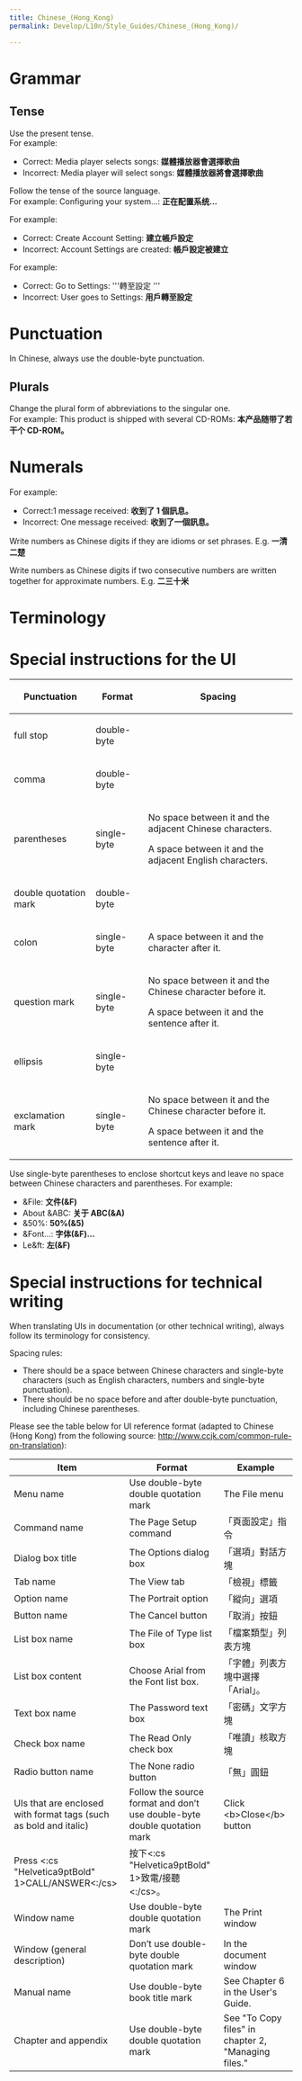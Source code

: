 ```yaml
---
title: Chinese_(Hong_Kong)
permalink: Develop/L10n/Style_Guides/Chinese_(Hong_Kong)/

---
```


# Grammar

## Tense

Use the present tense.  
For example:

  - Correct: Media player selects songs: **媒體播放器會選擇歌曲**
  - Incorrect: Media player will select songs: **媒體播放器將會選擇歌曲**

Follow the tense of the source language.  
For example: Configuring your system...: **正在配置系统...**

For example:

  - Correct: Create Account Setting: **建立帳戶設定**
  - Incorrect: Account Settings are created: **帳戶設定被建立**

For example:

  - Correct: Go to Settings: '''轉至設定 '''
  - Incorrect: User goes to Settings: **用戶轉至設定**

# Punctuation

In Chinese, always use the double-byte punctuation.

## Plurals

Change the plural form of abbreviations to the singular one.  
For example: This product is shipped with several CD-ROMs: **本产品随带了若干个
CD-ROM。**

# Numerals

For example:

  - Correct:1 message received: **收到了 1 個訊息。**
  - Incorrect: One message received: **收到了一個訊息。**

Write numbers as Chinese digits if they are idioms or set phrases. E.g.
**一清二楚**

Write numbers as Chinese digits if two consecutive numbers are written
together for approximate numbers. E.g. **二三十米**

# Terminology

# Special instructions for the UI

<table>
<thead>
<tr class="header">
<th><p>Punctuation</p></th>
<th><p>Format</p></th>
<th><p>Spacing</p></th>
</tr>
</thead>
<tbody>
<tr class="odd">
<td><p>full stop</p></td>
<td><p>double-byte</p></td>
<td></td>
</tr>
<tr class="even">
<td><p>comma</p></td>
<td><p>double-byte</p></td>
<td></td>
</tr>
<tr class="odd">
<td><p>parentheses</p></td>
<td><p>single-byte</p></td>
<td><p>No space between it and the adjacent Chinese characters.</p>
<p>A space between it and the adjacent English characters.</p></td>
</tr>
<tr class="even">
<td><p>double quotation mark</p></td>
<td><p>double-byte</p></td>
<td></td>
</tr>
<tr class="odd">
<td><p>colon</p></td>
<td><p>single-byte</p></td>
<td><p>A space between it and the character after it.</p></td>
</tr>
<tr class="even">
<td><p>question mark</p></td>
<td><p>single-byte</p></td>
<td><p>No space between it and the Chinese character before it.</p>
<p>A space between it and the sentence after it.</p></td>
</tr>
<tr class="odd">
<td><p>ellipsis</p></td>
<td><p>single-byte</p></td>
<td></td>
</tr>
<tr class="even">
<td><p>exclamation mark</p></td>
<td><p>single-byte</p></td>
<td><p>No space between it and the Chinese character before it.</p>
<p>A space between it and the sentence after it.</p></td>
</tr>
</tbody>
</table>

Use single-byte parentheses to enclose shortcut keys and leave no space
between Chinese characters and parentheses. For example:

  - \&File: **文件(\&F)**
  - About \&ABC: **关于 ABC(\&A)**
  - &50%: **50%(&5)**
  - \&Font…: **字体(\&F)…**
  - Le\&ft: **左(\&F)**

# Special instructions for technical writing

When translating UIs in documentation (or other technical writing),
always follow its terminology for consistency.

Spacing rules:

  - There should be a space between Chinese characters and single-byte
    characters (such as English characters, numbers and single-byte
    punctuation).
  - There should be no space before and after double-byte punctuation,
    including Chinese parentheses.

Please see the table below for UI reference format (adapted to Chinese
(Hong Kong) from the following source:
<http://www.ccjk.com/common-rule-on-translation>):

| Item                                                             | Format                                                                   | Example                                             |
| ---------------------------------------------------------------- | ------------------------------------------------------------------------ | --------------------------------------------------- |
| Menu name                                                        | Use double-byte double quotation mark                                    | The File menu                                       |
| Command name                                                     | The Page Setup command                                                   | 「頁面設定」指令                                            |
| Dialog box title                                                 | The Options dialog box                                                   | 「選項」對話方塊                                            |
| Tab name                                                         | The View tab                                                             | 「檢視」標籤                                              |
| Option name                                                      | The Portrait option                                                      | 「縱向」選項                                              |
| Button name                                                      | The Cancel button                                                        | 「取消」按鈕                                              |
| List box name                                                    | The File of Type list box                                                | 「檔案類型」列表方塊                                          |
| List box content                                                 | Choose Arial from the Font list box.                                     | 「字體」列表方塊中選擇「Arial」。                                 |
| Text box name                                                    | The Password text box                                                    | 「密碼」文字方塊                                            |
| Check box name                                                   | The Read Only check box                                                  | 「唯讀」核取方塊                                            |
| Radio button name                                                | The None radio button                                                    | 「無」圓鈕                                               |
| UIs that are enclosed with format tags (such as bold and italic) | Follow the source format and don’t use double-byte double quotation mark | Click \<b\>Close\</b\> button                       |
| Press \<:cs "Helvetica9ptBold" 1\>CALL/ANSWER\<:/cs\>            | 按下\<:cs "Helvetica9ptBold" 1\>致電/接聽\<:/cs\>。                             |                                                     |
| Window name                                                      | Use double-byte double quotation mark                                    | The Print window                                    |
| Window (general description)                                     | Don’t use double-byte double quotation mark                              | In the document window                              |
| Manual name                                                      | Use double-byte book title mark                                          | See Chapter 6 in the User's Guide.                  |
| Chapter and appendix                                             | Use double-byte double quotation mark                                    | See "To Copy files" in chapter 2, "Managing files." |
